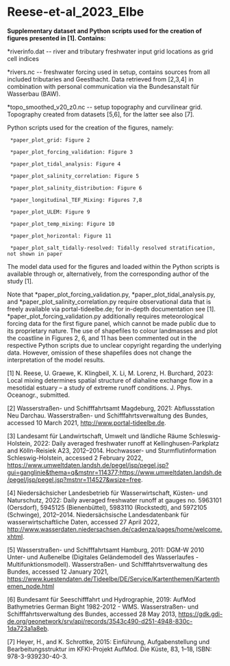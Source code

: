 # Reese-et-al_2023_Elbe

**Supplementary dataset and Python scripts used for the creation of figures presented in [1]. Contains:**

*riverinfo.dat -- river and tributary freshwater input grid locations as grid cell indices

*rivers.nc -- freshwater forcing used in setup, contains sources from all included tributaries and Geesthacht. Data retrieved from [2,3,4] in combination with personal communication via the Bundesanstalt für Wasserbau (BAW). 
              
*topo_smoothed_v20_z0.nc -- setup topography and curvilinear grid. Topography created from datasets [5,6], for the latter see also [7].

Python scripts used for the creation of the figures, namely:

     *paper_plot_grid: Figure 2
     
     *paper_plot_forcing_validation: Figure 3
     
     *paper_plot_tidal_analysis: Figure 4
     
     *paper_plot_salinity_correlation: Figure 5
     
     *paper_plot_salinity_distribution: Figure 6
     
     *paper_longitudinal_TEF_Mixing: Figures 7,8
     
     *paper_plot_ULEM: Figure 9
     
     *paper_plot_temp_mixing: Figure 10
     
     *paper_plot_horizontal: Figure 11
     
     *paper_plot_salt_tidally-resolved: Tidally resolved stratification, not shown in paper
     
     
The model data used for the figures and loaded within the Python scripts is available through <link> or, alternatively, from the corresponding author of the study [1].

Note that *paper_plot_forcing_validation.py, *paper_plot_tidal_analysis.py, and *paper_plot_salinity_correlation.py require observational data that is freely available via portal-tideelbe.de; for in-depth documentation see [1].
*paper_plot_forcing_validation.py additionally requires meteorological forcing data for the first figure panel, which cannot be made public due to its proprietary nature.
The use of shapefiles to colour landmasses and plot the coastline in Figures 2, 6, and 11 has been commented out in the respective Python scripts due to unclear copyright regarding the underlying data. However, omission of these shapefiles does not change the interpretation of the model results. 


[1] N. Reese, U. Graewe, K. Klingbeil, X. Li, M. Lorenz, H. Burchard, 2023:
    Local mixing determines spatial structure of diahaline exchange flow in a
    mesotidal estuary – a study of extreme runoff conditions.
    J. Phys. Oceanogr., submitted.
    
[2] Wasserstraßen- und Schifffahrtsamt Magdeburg, 2021: Abflussstation Neu Darchau.
    Wasserstraßen- und Schifffahrtsverwaltung des Bundes, accessed 10 March 2021,
    http://www.portal-tideelbe.de.
    
[3] Landesamt für Landwirtschaft, Umwelt und ländliche Räume Schleswig-Holstein, 2022:
    Daily averaged freshwater runoff at Kellinghusen-Parkplatz and Kölln-Reisiek A23,
    2012–2014. Hochwasser- und Sturmflutinformation Schleswig-Holstein, accessed
    2 February 2022,
    https://www.umweltdaten.landsh.de/pegel/jsp/pegel.jsp?gui=ganglinie&thema=q&mstnr=114377;https://www.umweltdaten.landsh.de/pegel/jsp/pegel.jsp?mstnr=114527&wsize=free.
    
[4] Niedersächsicher Landesbetrieb für Wasserwirtschaft, Küsten- und Naturschutz, 2022:
    Daily averaged freshwater runoff at gauges no. 5963101 (Oersdorf),
    5945125 (Bienenbüttel), 5983110 (Rockstedt), and 5972105 (Schwinge), 2012–2014.
    Niedersächsische Landesdatenbank für wasserwirtschaftliche Daten, accessed 27 April 2022,
    http://www.wasserdaten.niedersachsen.de/cadenza/pages/home/welcome.xhtml.
    
[5] Wasserstraßen- und Schifffahrtsamt Hamburg, 2011: DGM-W 2010 Unter- und Außenelbe
    (Digitales Geländemodell des Wasserlaufes - Multifunktionsmodell). Wasserstraßen-
    und Schifffahrtsverwaltung des Bundes, accessed 12 January 2021,
    https://www.kuestendaten.de/Tideelbe/DE/Service/Kartenthemen/Kartenthemen_node.html
    
[6] Bundesamt für Seeschifffahrt und Hydrographie, 2019: AufMod Bathymetries
    German Bight 1982-2012 - WMS. Wasserstraßen- und Schifffahrtsverwaltung des
    Bundes, accessed 28 May 2013,
    https://gdk.gdi-de.org/geonetwork/srv/api/records/3543c490-d251-4948-830c-1da723a1a8eb.
    
[7] Heyer, H., and K. Schrottke, 2015: Einführung, Aufgabenstellung und
    Bearbeitungsstruktur im KFKI-Projekt AufMod. Die Küste, 83, 1–18,
    ISBN: 978-3-939230-40-3.
